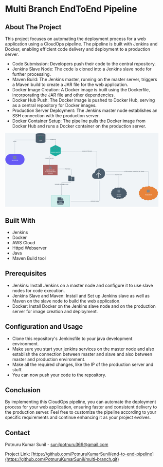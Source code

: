 # Multi Branch EndToEnd Pipeline
<!-- ABOUT THE PROJECT -->
## About The Project

This project focuses on automating the deployment process for a web application using a CloudOps pipeline. The pipeline is built with Jenkins and Docker, enabling efficient code delivery and deployment to a production server.<br />

* Code Submission: Developers push their code to the central repository.
* Jenkins Slave Node: The code is cloned into a Jenkins slave node for further processing.
* Maven Build: The Jenkins master, running on the master server, triggers a Maven build to create a JAR file for the web application.
* Docker Image Creation: A Docker image is built using the Dockerfile, incorporating the JAR file and other dependencies.
* Docker Hub Push: The Docker image is pushed to Docker Hub, serving as a central repository for Docker images.
* Production Server Deployment: The Jenkins master node establishes an SSH connection with the production server.
* Docker Container Setup: The pipeline pulls the Docker image from Docker Hub and runs a Docker container on the production server.

  
![alt text](https://github.com/PotnuruKumarSunil/multi-branch/blob/dev/EndtoEndPipeline.png)


## Built With
* Jenkins
* Docker
* AWS Cloud
* Httpd Webserver
* Java
* Maven Build tool

## Prerequisites
* Jenkins: Install Jenkins on a master node and configure it to use slave nodes for code execution.<br />
* Jenkins Slave and Maven: Install and Set up Jenkins slave as well as Maven on the slave node to build the web application.<br />
* Docker: Install Docker on the Jenkins slave node and on the production server for image creation and deployment.<br />

## Configuration and Usage
* Clone this repository's Jenkinsfile to your java development environment.
* Make sure you start your jenkins services on the master node and also establish the connection between master and slave and also between master and production environment.
* Make all the required changes, like the IP of the production server and stuff.
* You can now push your code to the repository.

## Conclusion
By implementing this CloudOps pipeline, you can automate the deployment process for your web application, ensuring faster and consistent delivery to the production server. Feel free to customize the pipeline according to your specific requirements and continue enhancing it as your project evolves.

## Contact
Potnuru Kumar Sunil - sunilpotnuru369@gmail.com

Project Link: [https://github.com/PotnuruKumarSunil/end-to-end-pipeline](https://github.com/PotnuruKumarSunil/multi-branch.git)


